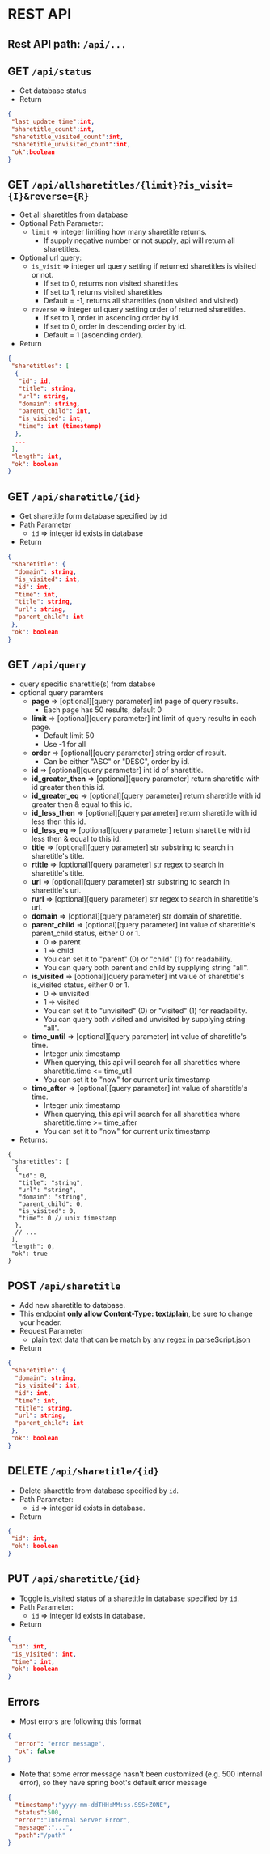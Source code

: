 # REST API

## Rest API path: `/api/...`

## GET `/api/status`

* Get database status
* Return
```json
{
 "last_update_time":int,
 "sharetitle_count":int,
 "sharetitle_visited_count":int,
 "sharetitle_unvisited_count":int,
 "ok":boolean
}
```

## GET `/api/allsharetitles/{limit}?is_visit={I}&reverse={R}`

* Get all sharetitles from database
* Optional Path Parameter:
  * `limit` => integer limiting how many sharetitle returns.
    * If supply negative number or not supply, api will return all sharetitles.
* Optional url query:
  * `is_visit` => integer url query setting if returned sharetitles is visited or not.
    * If set to 0, returns non visited sharetitles
    * If set to 1, returns visited sharetitles
    * Default = -1, returns all sharetitles (non visited and visited)
  * `reverse` => integer url query setting order of returned sharetitles.
    * If set to 1, order in ascending order by id.
    * If set to 0, order in descending order by id.
    * Default = 1 (ascending order).
* Return
```json
{
 "sharetitles": [
  {
   "id": id,
   "title": string,
   "url": string,
   "domain": string,
   "parent_child": int,
   "is_visited": int,
   "time": int (timestamp)
  },
  ...
 ],
 "length": int,
 "ok": boolean
}
```

## GET `/api/sharetitle/{id}`

* Get sharetitle form database specified by `id`
* Path Parameter
  * `id` => integer id exists in database
* Return
```json
{
 "sharetitle": {
  "domain": string,
  "is_visited": int,
  "id": int,
  "time": int,
  "title": string,
  "url": string,
  "parent_child": int
 },
 "ok": boolean
}
```

## GET `/api/query`

* query specific sharetitle(s) from databse
* optional query paramters
  * **page** => [optional][query parameter] int page of query results.
    * Each page has 50 results, default 0
  * **limit** => [optional][query parameter] int limit of query results in each page.
    * Default limit 50
    * Use -1 for all
  * **order** => [optional][query parameter] string order of result.
    * Can be either "ASC" or "DESC", order by id.
  * **id** => [optional][query parameter] int id of sharetitle.
  * **id_greater_then** => [optional][query parameter] return sharetitle with id greater then this id.
  * **id_greater_eq** => [optional][query parameter] return sharetitle with id greater then & equal to this id.
  * **id_less_then** => [optional][query parameter] return sharetitle with id less then this id.
  * **id_less_eq** => [optional][query parameter] return sharetitle with id less then & equal to this id.
  * **title** => [optional][query parameter] str substring to search in sharetitle's title.
  * **rtitle** => [optional][query parameter] str regex to search in sharetitle's title.
  * **url** => [optional][query parameter] str substring to search in sharetitle's url.
  * **rurl** => [optional][query parameter] str regex to search in sharetitle's url.
  * **domain** => [optional][query parameter] str domain of sharetitle.
  * **parent_child** => [optional][query parameter] int value of sharetitle's parent_child status, either 0 or 1.
    * 0 => parent
    * 1 => child
    * You can set it to "parent" (0) or "child" (1) for readability.
    * You can query both parent and child by supplying string "all".
  * **is_visited** => [optional][query parameter] int value of sharetitle's is_visited status, either 0 or 1.
    * 0 => unvisited
    * 1 => visited
    * You can set it to "unvisited" (0) or "visited" (1) for readability.
    * You can query both visited and unvisited by supplying string "all".
  * **time_until** => [optional][query parameter] int value of sharetitle's time.
    * Integer unix timestamp
    * When querying, this api will search for all sharetitles where sharetitle.time <= time_util
    * You can set it to "now" for current unix timestamp
  * **time_after** => [optional][query parameter] int value of sharetitle's time.
    * Integer unix timestamp
    * When querying, this api will search for all sharetitles where sharetitle.time >= time_after
    * You can set it to "now" for current unix timestamp
* Returns:

```jsonc
{
 "sharetitles": [
  {
   "id": 0,
   "title": "string",
   "url": "string",
   "domain": "string",
   "parent_child": 0,
   "is_visited": 0,
   "time": 0 // unix timestamp
  },
  // ...
 ],
 "length": 0,
 "ok": true
}
```


## POST `/api/sharetitle`

* Add new sharetitle to database.
* This endpoint **only allow Content-Type: text/plain**, be sure to change your header.
* Request Parameter
  * plain text data that can be match by [any regex in parseScript.json](#parsescriptjson)
* Return
```json
{
 "sharetitle": {
  "domain": string,
  "is_visited": int,
  "id": int,
  "time": int,
  "title": string,
  "url": string,
  "parent_child": int
 },
 "ok": boolean
}
```

## DELETE `/api/sharetitle/{id}`

* Delete sharetitle from database specified by `id`.
* Path Parameter:
  * `id` => integer id exists in database.
* Return
```json
{
 "id": int,
 "ok": boolean
}
```

## PUT `/api/sharetitle/{id}`

* Toggle is_visited status of a sharetitle in database specified by `id`.
* Path Parameter:
  * `id` => integer id exists in database.
* Return
```json
{
 "id": int,
 "is_visited": int,
 "time": int,
 "ok": boolean
}
```

## Errors

* Most errors are following this format

```json
{
  "error": "error message",
  "ok": false
}
```

* Note that some error message hasn't been customized (e.g. 500 internal error), so they have spring boot's default error message

```json
{
  "timestamp":"yyyy-mm-ddTHH:MM:ss.SSS+ZONE",
  "status":500,
  "error":"Internal Server Error",
  "message":"...",
  "path":"/path"
}
```

